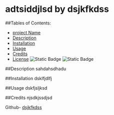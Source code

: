 # adtsiddjlsd by dsjkfkdss

  ##Tables of Contents:
* [project Name](##project_name)
* [Description](##description)
* [Installation](##installation)
* [Usage](##usage)
* [Credits](##credits)
* [License](##license)
![Static Badge](https://img.shields.io/badge/license-MIT-blue)
![Static Badge](https://img.shields.io/badge/license-MIT-blue)

##Description
sahdahsdhadu

##Installation
dsklfjdlfj

##Usage
dskfjsljksd

##Credits
njsdkjssdjsd

Github- [dsjkfkdss](https://github.com/dsjkfkdss/)